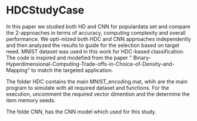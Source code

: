 # HDCStudyCase
In  this  paper  we  studied  both  HD  and  CNN  for  populardata set and compare the 2-approaches in terms of accuracy, computing  complexity  and  overall  performance.  We  opti-mized  both  HDC  and  CNN  approaches  independently  and then analyzed the results to guide for the selection based on target need. 
 MNIST dataset was used in this work for HDC-based classification. The code is inspired and modefied from the paper " Binary-Hyperdimensional-Computing-Trade-offs-in-Choice-of-Density-and-Mapping" to match the targeted application. 
 
 The folder HDC contains the main MNIST_encoding.mat, whih are the main program to simulate with all required dataset and functions. For the execution, uncomment the required vector dimention and the determine the item memory seeds. 
 
 The folde CNN, has the CNN model which used for this study.
